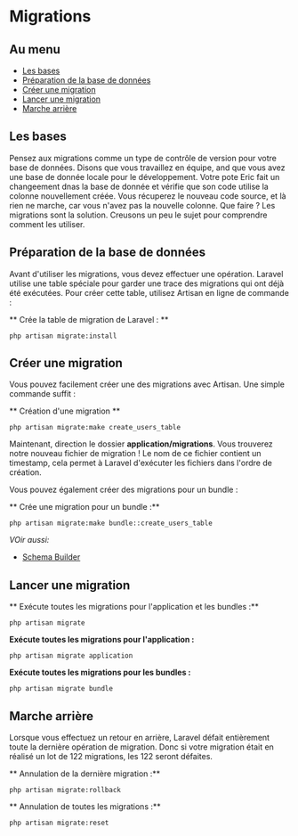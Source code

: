 # Migrations

## Au menu

- [Les bases](#the-basics)
- [Préparation de la base de données](#prepping-your-database)
- [Créer une migration](#creating-migrations)
- [Lancer une migration](#running-migrations)
- [Marche arrière](#rolling-back)

<a name="the-basics"></a>
## Les bases

Pensez aux migrations comme un type de contrôle de version pour votre base de données. Disons que vous travaillez en équipe, and que vous avez une base de donnée locale pour le développement. Votre pote Eric fait un changeement dnas la base de donnée et vérifie que son code utilise la colonne nouvellement créée. Vous récuperez le nouveau code source, et là rien ne marche, car vous n'avez pas la nouvelle colonne. Que faire ? Les migrations sont la solution. Creusons un peu le sujet pour comprendre comment les utiliser.

<a name="prepping-your-database"></a>
## Préparation de la base de données

Avant d'utiliser les migrations, vous devez effectuer une opération. Laravel utilise une table spéciale pour garder une trace des migrations qui ont déjà été exécutées. Pour créer cette table, utilisez Artisan en ligne de commande :

** Crée la table de migration de Laravel : **

	php artisan migrate:install

<a name="creating-migrations"></a>
## Créer une migration

Vous pouvez facilement créer une des migrations avec Artisan. Une simple commande suffit :

** Création d'une migration **

	php artisan migrate:make create_users_table

Maintenant, direction le dossier **application/migrations**. Vous trouverez notre nouveau fichier de migration ! Le nom de ce fichier contient un timestamp, cela permet à Laravel d'exécuter les fichiers dans l'ordre de création.

Vous pouvez également créer des migrations pour un bundle : 

** Crée une migration pour un bundle :**

	php artisan migrate:make bundle::create_users_table

*VOir aussi:*

- [Schema Builder](/guides/v3/database/schema)

<a name="running-migrations"></a>
## Lancer une migration

** Exécute toutes les migrations pour l'application et les bundles :**

	php artisan migrate

**Exécute toutes les migrations pour l'application :**

	php artisan migrate application

**Exécute toutes les migrations pour les bundles :**

	php artisan migrate bundle

<a name="rolling-back"></a>
## Marche arrière

Lorsque vous effectuez un retour en arrière, Laravel défait entièrement toute la dernière opération de migration. Donc si votre migration était en réalisé un lot de 122 migrations, les 122 seront défaites.

** Annulation de la dernière migration :**

	php artisan migrate:rollback

** Annulation de toutes les migrations :**

	php artisan migrate:reset